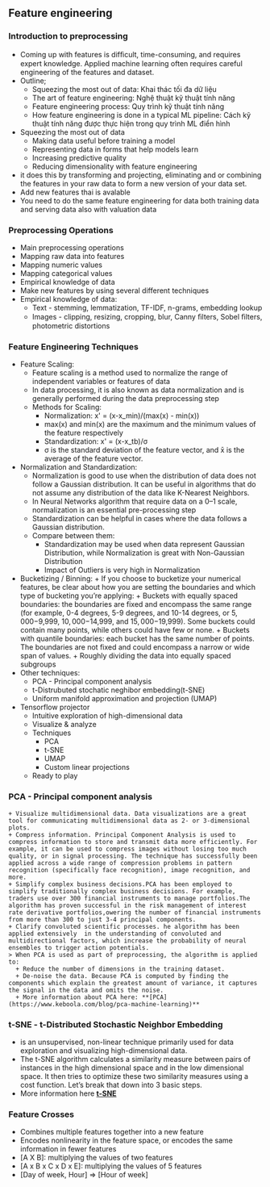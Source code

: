 ## **Feature engineering**
### Introduction to preprocessing
  + Coming up with features is difﬁcult, time-consuming, and requires expert knowledge. Applied machine learning often requires careful engineering of the features and dataset.
  + Outline;
    + Squeezing the most out of data: Khai thác tối đa dữ liệu
    + The art of feature engineering: Nghệ thuật kỹ thuật tính năng
    + Feature engineering process: Quy trình kỹ thuật tính năng
    + How feature engineering is done in a typical ML pipeline: Cách kỹ thuật tính năng được thực hiện trong quy trình ML điển hình
  + Squeezing the most out of data
    + Making data useful before training a model
    + Representing data in forms that help models learn
    + Increasing predictive quality
    + Reducing dimensionality with feature engineering
  + it does this by transforming and projecting, eliminating and or combining the features in your raw data to form a new version of your data set.
  + Add new features thai is avalable
  + You need to do the same feature engineering for data both training data and serving data also with valuation data
### Preprocessing Operations
   + Main preprocessing operations
   + Mapping raw data into features
   + Mapping numeric values
   + Mapping categorical values
   + Empirical knowledge of data
   + Make new features by using several different techniques
   + Empirical knowledge of data:
     + Text - stemming, lemmatization, TF-IDF, n-grams, embedding lookup
     + Images - clipping, resizing, cropping, blur, Canny ﬁlters, Sobel ﬁlters, photometric distortions
### Feature Engineering Techniques
  + Feature Scaling: 
     + Feature scaling is a method used to normalize the range of independent variables or features of data
     + In data processing, it is also known as data normalization and is generally performed during the data preprocessing step
     + Methods for Scaling: 
        + Normalization: x' = (x-x_min)/(max(x) - min(x))
        + max(x) and min(x) are the maximum and the minimum values of the feature respectively
        + Standardization: x' = (x-x_tb)/σ 
        + σ is the standard deviation of the feature vector, and x̄ is the average of the feature vector.
  + Normalization and Standardization:
     + Normalization is good to use when the distribution of data does not follow a Gaussian distribution. It can be useful in algorithms that do not assume any distribution of the data like K-Nearest Neighbors.
     + In Neural Networks algorithm that require data on a 0–1 scale, normalization is an essential pre-processing step
     + Standardization can be helpful in cases where the data follows a Gaussian distribution.
     + Compare between them: 
        + Standardization may be used when data represent Gaussian Distribution, while Normalization is great with Non-Gaussian Distribution
        + Impact of Outliers is very high in Normalization
  + Bucketizing / Binning:
        + If you choose to bucketize your numerical features, be clear about how you are setting the boundaries and which type of bucketing you’re applying:
        + Buckets with equally spaced boundaries: the boundaries are fixed and encompass the same range (for example, 0-4 degrees, 5-9 degrees, and 10-14 degrees, or $5,000-$9,999, $10,000-$14,999, and $15,000-$19,999). Some buckets could contain many points, while others could have few or none.
        + Buckets with quantile boundaries: each bucket has the same number of points. The boundaries are not fixed and could encompass a narrow or wide span of values.
        + Roughly dividing the data into equally spaced subgroups
  + Other techniques:
     + PCA - Principal component analysis
     + t-Distrubuted stochatic neghibor embedding(t-SNE)
     + Uniform manifold approximation and projection (UMAP)
  + Tensorflow projector
    + Intuitive exploration of high-dimensional data
    + Visualize & analyze
    + Techniques
        + PCA
        + t-SNE
        + UMAP
        + Custom linear projections
    + Ready to play
### **PCA - Principal component analysis**
    + Visualize multidimensional data. Data visualizations are a great tool for communicating multidimensional data as 2- or 3-dimensional plots.
    + Compress information. Principal Component Analysis is used to compress information to store and transmit data more efficiently. For example, it can be used to compress images without losing too much quality, or in signal processing. The technique has successfully been applied across a wide range of compression problems in pattern recognition (specifically face recognition), image recognition, and more.
    + Simplify complex business decisions.PCA has been employed to simplify traditionally complex business decisions. For example, traders use over 300 financial instruments to manage portfolios.The algorithm has proven successful in the risk management of interest rate derivative portfolios,owering the number of financial instruments from more than 300 to just 3-4 principal components.
    + Clarify convoluted scientific processes. he algorithm has been applied extensively  in the understanding of convoluted and multidirectional factors, which increase the probability of neural ensembles to trigger action potentials.
    > When PCA is used as part of preprocessing, the algorithm is applied to:
      + Reduce the number of dimensions in the training dataset.
      + De-noise the data. Because PCA is computed by finding the components which explain the greatest amount of variance, it captures the signal in the data and omits the noise.
      + More information about PCA here: **[PCA](https://www.keboola.com/blog/pca-machine-learning)**
### **t-SNE - t-Distributed Stochastic Neighbor Embedding**
  + is an unsupervised, non-linear technique primarily used for data exploration and visualizing high-dimensional data.
  + The t-SNE algorithm calculates a similarity measure between pairs of instances in the high dimensional space and in the low dimensional space.  It then tries to optimize these two similarity measures using a cost function. Let’s break that down into 3 basic steps.
  + More information here **[t-SNE](https://towardsdatascience.com/an-introduction-to-t-sne-with-python-example-5a3a293108d1)**
### Feature Crosses
  + Combines multiple features together into a new feature
  + Encodes nonlinearity in the feature space, or encodes the same information in fewer features
  + [A X B]: multiplying the values of two features
  + [A x B x C x D x E]: multiplying the values of 5 features
  + [Day of week, Hour] => [Hour of week]